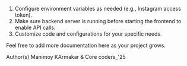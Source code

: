 01.  Configure environment variables as needed (e.g., Instagram access token).
02. Make sure backend server is running before starting the frontend to enable API calls.
03. Customize code and configurations for your specific needs.

Feel free to add more documentation here as your project grows.

Author(s) Manimoy KArmakar & Core coders_'25
